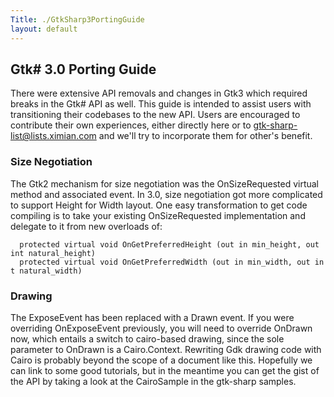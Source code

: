 ```yaml
---
Title: ./GtkSharp3PortingGuide
layout: default
---
```


Gtk\# 3.0 Porting Guide
-----------------------

There were extensive API removals and changes in Gtk3 which required
breaks in the Gtk\# API as well. This guide is intended to assist users
with transitioning their codebases to the new API. Users are encouraged
to contribute their own experiences, either directly here or to
gtk-sharp-list@lists.ximian.com and we'll try to incorporate them for
other's benefit.

### Size Negotiation

The Gtk2 mechanism for size negotiation was the OnSizeRequested virtual
method and associated event. In 3.0, size negotiation got more
complicated to support Height for Width layout. One easy transformation
to get code compiling is to take your existing OnSizeRequested
implementation and delegate to it from new overloads of:

`  protected virtual void OnGetPreferredHeight (out in min_height, out int natural_height)`\
`  protected virtual void OnGetPreferredWidth (out in min_width, out int natural_width)`

### Drawing

The ExposeEvent has been replaced with a Drawn event. If you were
overriding OnExposeEvent previously, you will need to override OnDrawn
now, which entails a switch to cairo-based drawing, since the sole
parameter to OnDrawn is a Cairo.Context. Rewriting Gdk drawing code with
Cairo is probably beyond the scope of a document like this. Hopefully we
can link to some good tutorials, but in the meantime you can get the
gist of the API by taking a look at the CairoSample in the gtk-sharp
samples.
